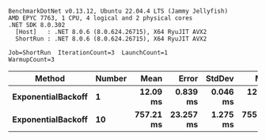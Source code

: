```

BenchmarkDotNet v0.13.12, Ubuntu 22.04.4 LTS (Jammy Jellyfish)
AMD EPYC 7763, 1 CPU, 4 logical and 2 physical cores
.NET SDK 8.0.302
  [Host]   : .NET 8.0.6 (8.0.624.26715), X64 RyuJIT AVX2
  ShortRun : .NET 8.0.6 (8.0.624.26715), X64 RyuJIT AVX2

Job=ShortRun  IterationCount=3  LaunchCount=1  
WarmupCount=3  

```
| Method             | Number | Mean      | Error     | StdDev   | Min       | Max       | Allocated |
|------------------- |------- |----------:|----------:|---------:|----------:|----------:|----------:|
| **ExponentialBackoff** | **1**      |  **12.09 ms** |  **0.839 ms** | **0.046 ms** |  **12.05 ms** |  **12.14 ms** |     **520 B** |
| **ExponentialBackoff** | **10**     | **757.21 ms** | **23.257 ms** | **1.275 ms** | **755.74 ms** | **757.97 ms** |    **4120 B** |
